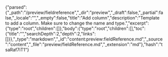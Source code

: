 {"parsed":{"_path":"/preview/fieldreference","_dir":"preview","_draft":false,"_partial":false,"_locale":"","_empty":false,"title":"Add column","description":"Template to add a column. Make sure to change the name and type.","excerpt":{"type":"root","children":[]},"body":{"type":"root","children":[],"toc":{"title":"","searchDepth":2,"depth":2,"links":[]}},"_type":"markdown","_id":"content:preview:fieldReference.md","_source":"content","_file":"preview/fieldReference.md","_extension":"md"},"hash":"tsaRaf7iT1"}